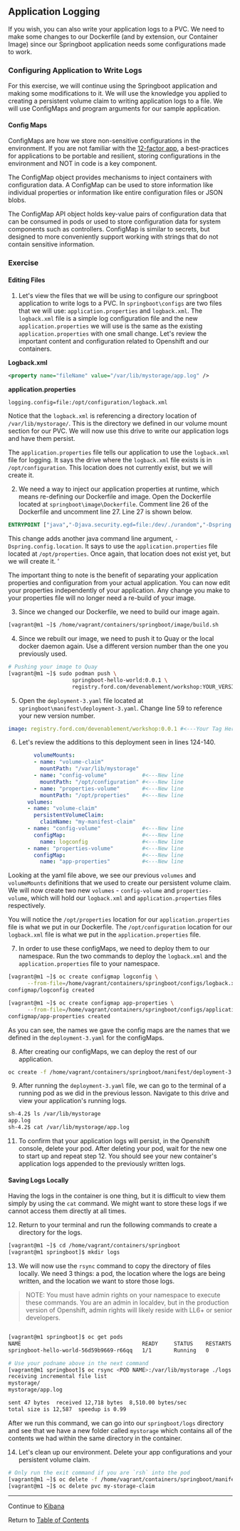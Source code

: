 ## Application Logging

If you wish, you can also write your application logs to a PVC. We need to make some changes to our Dockerfile (and by extension, our Container Image) since our Springboot application needs some configurations made to work. 

### Configuring Application to Write Logs

For this exercise, we will continue using the Springboot application and making some modifications to it. We will use the knowledge you applied to creating a persistent volume claim to writing application logs to a file. We will use ConfigMaps and program arguments for our sample application. 

#### Config Maps

ConfigMaps are how we store non-sensitive configurations in the environment. If you are not familiar with the [12-factor app](https://12factor.net/), a best-practices for applications to be portable and resilient, storing configurations in the environment and NOT in code is a key component. 

The ConfigMap object provides mechanisms to inject containers with configuration data. A ConfigMap can be used to store information like individual properties or information like entire configuration files or JSON blobs.

The ConfigMap API object holds key-value pairs of configuration data that can be consumed in pods or used to store configuration data for system components such as controllers. ConfigMap is similar to secrets, but designed to more conveniently support working with strings that do not contain sensitive information.

### Exercise

#### Editing Files

1. Let's view the files that we will be using to configure our springboot application to write logs to a PVC. In `springboot\configs` are two files that we will use: `application.properties` and `logback.xml`. The `logback.xml` file is a simple log configuration file and the new `application.properties` we will use is the same as the existing `application.properties` with one small change. Let's review the important content and configuration related to Openshift and our containers. 

**Logback.xml**
```xml
<property name="fileName" value="/var/lib/mystorage/app.log" />
```
**application.properties**
```
logging.config=file:/opt/configuration/logback.xml
```

Notice that the `logback.xml` is referencing a directory location of `/var/lib/mystorage/`. This is the directory we defined in our volume mount section for our PVC. We will now use this drive to write our application logs and have them persist. 

The `application.properties` file tells our application to use the `logback.xml` file for logging. It says the drive where the `logback.xml` file exists is in `/opt/configuration`. This location does not currently exist, but we will create it. 

2. We need a way to inject our application properties at runtime, which means re-defining our Dockerfile and image. Open the Dockerfile located at `springboot\image\Dockerfile`. Comment line 26 of the Dockerfile and uncomment line 27. Line 27 is shown below. 

```dockerfile
ENTRYPOINT ["java","-Djava.security.egd=file:/dev/./urandom","-Dspring.config.location=file:/opt/properties/application.properties","-jar","devenablement-service-helloworld.jar"]
```

This change adds another java command line argument, `-Dspring.config.location`. It says to use the `application.properties` file located at `/opt/properties`. Once again, that location does not exist yet, but we will create it. '

The important thing to note is the benefit of separating your application properties and configuration from your actual application. You can now edit your properties independently of your application. Any change you make to your properties file will no longer need a re-build of your image. 

3. Since we changed our Dockerfile, we need to build our image again. 

```bash
[vagrant@m1 ~]$ /home/vagrant/containers/springboot/image/build.sh
```

4. Since we rebuilt our image, we need to push it to Quay or the local docker daemon again. Use a different version number than the one you previously used. 

```bash
# Pushing your image to Quay
[vagrant@m1 ~]$ sudo podman push \
                    springboot-hello-world:0.0.1 \
                    registry.ford.com/devenablement/workshop:YOUR_VERSION_NUMBER
```


5. Open the `deployment-3.yaml` file located at `springboot\manifest\deployment-3.yaml`. Change line 59 to reference your new version number. 

```yaml
image: registry.ford.com/devenablement/workshop:0.0.1 #<---Your Tag Here
```

6. Let's review the additions to this deployment seen in lines 124-140. 
```yaml
        volumeMounts:                       
        - name: "volume-claim"       
          mountPath: "/var/lib/mystorage"        
        - name: "config-volume"           #<---New line
          mountPath: "/opt/configuration" #<---New line
        - name: "properties-volume"       #<---New line
          mountPath: "/opt/properties"    #<---New line
      volumes:
      - name: "volume-claim"
        persistentVolumeClaim:
          claimName: "my-manifest-claim"
      - name: "config-volume"             #<---New line
        configMap:                        #<---New line
          name: logconfig                 #<---New line
      - name: "properties-volume"         #<---New line
        configMap:                        #<---New line
          name: "app-properties"          #<---New line
```

Looking at the yaml file above, we see our previous `volumes` and `volumeMounts` definitions that we used to create our persistent volume claim. We will now create two new `volumes` - `config-volume` and `properties-volume`, which will hold our `logback.xml` and `application.properties` files respectively. 

You will notice the `/opt/properties` location for our `application.properties` file is what we put in our Dockerfile. The `/opt/configuration` location for our `logback.xml` file is what we put in the `application.properties` file. 

7. In order to use these configMaps, we need to deploy them to our namespace. Run the two commands to deploy the `logback.xml` and the `application.properties` file to your namespace. 

```bash
[vagrant@m1 ~]$ oc create configmap logconfig \
      --from-file=/home/vagrant/containers/springboot/configs/logback.xml
configmap/logconfig created

[vagrant@m1 ~]$ oc create configmap app-properties \
      --from-file=/home/vagrant/containers/springboot/configs/application.properties
configmap/app-properties created
```

As you can see, the names we gave the config maps are the names that we defined in the `deployment-3.yaml` for the configMaps. 

8. After creating our configMaps, we can deploy the rest of our application. 

```bash
oc create -f /home/vagrant/containers/springboot/manifest/deployment-3.yaml
```

9. After running the `deployment-3.yaml` file, we can go to the terminal of a running pod as we did in the previous lesson. Navigate to this drive and view your application's running logs. 

```bash
sh-4.2$ ls /var/lib/mystorage
app.log
sh-4.2$ cat /var/lib/mystorage/app.log
```

11. To confirm that your application logs will persist, in the Openshift console, delete your pod. After deleting your pod, wait for the new one to start up and repeat step 12. You should see your new container's application logs appended to the previously written logs. 

#### Saving Logs Locally

Having the logs in the container is one thing, but it is difficult to view them simply by using the `cat` command. We might want to store these logs if we cannot access them directly at all times. 

12. Return to your terminal and run the following commands to create a directory for the logs. 

```bash
[vagrant@m1 ~]$ cd /home/vagrant/containers/springboot
[vagrant@m1 springboot]$ mkdir logs
```

13. We will now use the `rsync` command to copy the directory of files locally. We need 3 things: a pod, the location where the logs are being written, and the location we want to store those logs. 

> NOTE: You must have admin rights on your namespace to execute these commands. You are an admin in localdev, but in the production version of Openshift, admin rights will likely reside with LL6+ or senior developers. 

```bash

[vagrant@m1 springboot]$ oc get pods
NAME                                      READY     STATUS    RESTARTS   AGE
springboot-hello-world-56d59b9669-r66qq   1/1       Running   0          2m

# Use your podname above in the next command
[vagrant@m1 springboot]$ oc rsync <POD NAME>:/var/lib/mystorage ./logs
receiving incremental file list
mystorage/
mystorage/app.log

sent 47 bytes  received 12,718 bytes  8,510.00 bytes/sec
total size is 12,587  speedup is 0.99
```

After we run this command, we can go into our `springboot/logs` directory and see that we have a new folder called `mystorage` which contains all of the contents we had within the same directory in the container. 

<!--
```bash
[vagrant@m1 ~]$ oc rsync $(oc get pods | grep 'springboot-hello-world' | head -1 | awk '{print $1}'):/var/lib/mystorage ./logs
```

Let's break down this command: 

- **oc rsync** - oc cli command to copy contents from a container directory to a local directory, or vice versa
- **$(oc get pods | grep 'springboot-hello-world' | head -1 | awk '{print $1}'):/var/lib/new** - A piped command that consists of a few parts
    - **oc get pods** - Returns a list of all the pods in the project you are currently working on
    - **grep 'springboot-hello-world'** - Filters the list of pods that contain the name `springboot-hello-world`
    - **head -1** - Returns the first result of the filter
    - **awk '{print $1}'** - Returns the first bit of information - which in this case - is the pod name
- **:/var/lib/mystorage** - The directory within the container that is mounted to our persistent volume claim where we are writing the app logs
- **./logs** - The directory we want to copy our logs to 
-->

14. Let's clean up our environment. Delete your app configurations and your persistent volume claim. 
```bash
# Only run the exit command if you are `rsh` into the pod
[vagrant@m1 ~]$ oc delete -f /home/vagrant/containers/springboot/manifest/deployment-3.yaml
[vagrant@m1 ~]$ oc delete pvc my-storage-claim
```

---

Continue to [Kibana](./13-Kibana.md)

Return to [Table of Contents](../README.md#agenda)